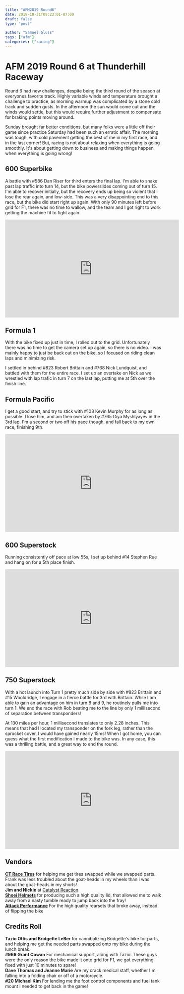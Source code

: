 ```yaml
---
title: "AFM2019 Round6"
date: 2019-10-31T09:23:01-07:00
draft: false
type: "post"

author: "Samuel Gluss"
tags: ["afm"]
categories: ["racing"]
---
```



# **AFM 2019 Round 6 at Thunderhill Raceway**
Round 6 had new challenges, despite being the third round of the season at everyones favorite track. Highly variable winds and temperature brought a challenge to practice, as morning warmup was complicated by a stone cold track and sudden gusts. In the afternoon the sun would come out and the winds would settle, but this would require further adjustment to compensate for braking points moving around.  

<!--more-->  
Sunday brought far better conditions, but many folks were a little off their game since practice Saturday had been such an erratic affair. The morning was tough, with cold pavement getting the best of me in my first race, and in the last corner! But, racing is not about relaxing when everything is going smoothly. It's about getting down to business and making things happen when everything is going wrong!


## **600 Superbike**
A battle with #586 Dan Riser for third enters the final lap. I'm able to snake past lap traffic into turn 14, but the bike powerslides coming out of turn 15. I'm able to recover initially, but the recovery ends up being so violent that I lose the rear again, and low-side. This was a very disappointing end to this race, but the bike did start right up again. With only 90 minutes left before grid for F1, there was no time to wallow, and the team and I got right to work getting the machine fit to fight again.
 
<iframe width="560" height="315" src="https://www.youtube.com/embed/28RtYPDcdXc" frameborder="0" allow="accelerometer; autoplay; encrypted-media; gyroscope; picture-in-picture" allowfullscreen></iframe>

## **Formula 1**
With the bike fixed up just in time, I rolled out to the grid. Unfortunately there was no time to get the camera set up again, so there is no video. I was mainly happy to just be back out on the bike, so I focused on riding clean laps and minimizing risk. 

I settled in behind #823 Robert Brittain and #768 Nick Lundquist, and battled with them for the entire race. I set up an overtake on Nick as we wrestled with lap trafic in turn 7 on the last lap, putting me at 5th over the finish line.

## **Formula Pacific**
I get a good start, and try to stick with #108 Kevin Murphy for as long as possible. I lose him, and am then overtaken by #765 Giya Myshlyayev in the 3rd lap. I'm a second or two off his pace though, and fall back to my own race, finishing 9th.

<iframe width="560" height="315" src="https://www.youtube.com/embed/q-liK_3S80I" frameborder="0" allow="accelerometer; autoplay; encrypted-media; gyroscope; picture-in-picture" allowfullscreen></iframe>

## **600 Superstock**
Running consistently off pace at low 55s, I set up behind #14 Stephen Rue and hang on for a 5th place finish.
<iframe width="560" height="315" src="https://www.youtube.com/embed/N8DmD0cBKtw" frameborder="0" allow="accelerometer; autoplay; encrypted-media; gyroscope; picture-in-picture" allowfullscreen></iframe>

## **750 Superstock**
With a hot launch into Turn 1 pretty much side by side with #823 Brittain and #15 Wooldridge, I engage in a fierce battle for 3rd with Brittain. While I am able to gain an advantage on him in turn 8 and 9, he routinely pulls me into turn 1. We end the race with Rob beating me to the line by only 1 millisecond of separation between transponders!

At 130 miles per hour, 1 millisecond translates to only 2.28 inches. This means that had I located my transponder on the fork leg, rather than the sprocket cover, I would have gained nearly 15ms! When I got home, you can guess what the first modification I made to the bike was. In any case, this was a thrilling battle, and a great way to end the round.  
<iframe width="560" height="315" src="https://www.youtube.com/embed/8BogryIbKuM" frameborder="0" allow="accelerometer; autoplay; encrypted-media; gyroscope; picture-in-picture" allowfullscreen></iframe>

## **Vendors**
[**CT Race Tires**](http://www.ctracetires.com/) for helping me get tires swapped while we swapped parts. Frank was less troubled about the goat-heads in my wheels than I was about the goat-heads in my shorts!    
**Jim and Nickie** at [Catalyst Reaction](https://www.crstuning.com/)  
[**Shoei Helmets**](https://www.shoei-helmets.com/) for producing such a high quality lid, that allowed me to walk away from a nasty tumble ready to jump back into the fray!  
[**Attack Performance**](https://www.shoei-helmets.com/) For the high quality rearsets that broke away, instead of flipping the bike  

## **Credits Roll**
**Tazio Ottis and Bridgette LeBer** for cannibalizing Bridgette's bike for parts, and helping me get the needed parts swapped onto my bike during the lunch break.  
**#966 Grant Cowan** For mechanical support, along with Tazio. These guys were the only reason the bike made it onto grid for F1, we got everything fixed with just 10 minutes to spare!  
**Dave Thomas and Jeanne Marie** Are my crack medical staff, whether I'm falling into a folding chair or off of a motorcycle.  
**#20 Michael Kim** For lending me the foot control components and fuel tank mount I needed to get back in the game!  
